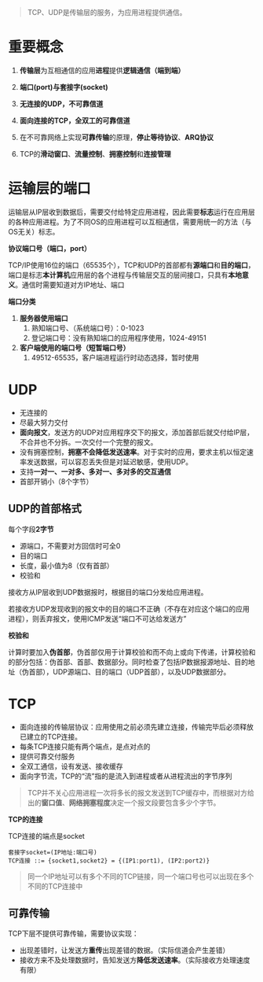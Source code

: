 > TCP、UDP是传输层的服务，为应用进程提供通信。

# 重要概念

1. **传输层**为互相通信的应用**进程**提供**逻辑通信（端到端）**

2. **端口\(port\)**与**套接字\(socket\)**

3. **无连接的UDP，不可靠信道**

4. **面向连接的TCP，全双工的可靠信道**

5. 在不可靠网络上实现**可靠传输**的原理，**停止等待协议**、**ARQ协议**

6. TCP的**滑动窗口**、**流量控制**、**拥塞控制**和**连接管理**

# 运输层的端口

运输层从IP层收到数据后，需要交付给特定应用进程，因此需要**标志**运行在应用层的各种应用进程。为了不同OS的应用进程可以互相通信，需要用统一的方法（与OS无关）标志。

**协议端口号（端口，port）**

TCP/IP使用16位的端口（65535个），TCP和UDP的首部都有**源端口**和**目的端口**，端口是标志**本计算机**应用层的各个进程与传输层交互的层间接口，只具有**本地意义**。通信时需要知道对方IP地址、端口

**端口分类**

1. **服务器使用端口**
   1. 熟知端口号、（系统端口号）：0-1023
   2. 登记端口号：没有熟知端口的应用程序使用，1024-49151
2. **客户端使用的端口号（短暂端口号）**
   1. 49512-65535，客户端进程运行时动态选择，暂时使用

# UDP

* 无连接的
* 尽最大努力交付
* **面向报文**，发送方的UDP对应用程序交下的报文，添加首部后就交付给IP层，不合并也不分拆。一次交付一个完整的报文。
* 没有拥塞控制，**拥塞不会降低发送速率**。对于实时的应用，要求主机以恒定速率发送数据，可以容忍丢失但是对延迟敏感，使用UDP。
* 支持**一对一、一对多、多对一、多对多的交互通信**
* 首部开销小（8个字节）

## UDP的首部格式

每个字段**2字节**

* 源端口，不需要对方回信时可全0
* 目的端口
* 长度，最小值为8（仅有首部）
* 校验和

接收方从IP层收到UDP数据报时，根据目的端口分发给应用进程。

若接收方UDP发现收到的报文中的目的端口不正确（不存在对应这个端口的应用进程），则丢弃报文，使用ICMP发送“端口不可达给发送方”

**校验和**

计算时要加入**伪首部**，伪首部仅用于计算校验和而不向上或向下传递，计算校验和的部分包括：伪首部、首部、数据部分。同时检查了包括IP数据报源地址、目的地址（伪首部），UDP源端口、目的端口（UDP首部），以及UDP数据部分。

# TCP

* 面向连接的传输层协议：应用使用之前必须先建立连接，传输完毕后必须释放已建立的TCP连接。
* 每条TCP连接只能有两个端点，是点对点的
* 提供可靠交付服务
* 全双工通信，设有发送、接收缓存
* 面向字节流，TCP的“流”指的是流入到进程或者从进程流出的字节序列

> TCP并不关心应用进程一次将多长的报文发送到TCP缓存中，而根据对方给出的**窗口值**、**网络拥塞程度**决定一个报文段要包含多少个字节。

**TCP的连接**

TCP连接的端点是socket

```
套接字socket=(IP地址:端口号)
TCP连接 ::= {socket1,socket2} = {(IP1:port1), (IP2:port2)}
```

> 同一个IP地址可以有多个不同的TCP链接，同一个端口号也可以出现在多个不同的TCP连接中

## 可靠传输

TCP下层不提供可靠传输，需要协议实现：

* 出现差错时，让发送方**重传**出现差错的数据。（实际信道会产生差错）
* 接收方来不及处理数据时，告知发送方**降低发送速率**。（实际接收方处理速度有限）



